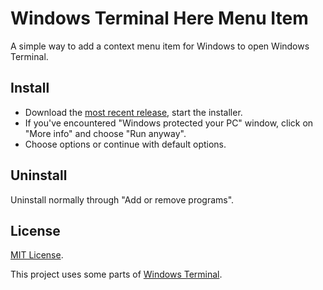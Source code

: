 # Windows Terminal Here Menu Item

A simple way to add a context menu item for Windows to open Windows Terminal.

## Install

* Download the [most recent release][release], start the installer.
* If you've encountered "Windows protected your PC" window, click on "More info"
  and choose "Run anyway".
* Choose options or continue with default options.

## Uninstall

Uninstall normally through "Add or remove programs".

## License

[MIT License][license].

This project uses some parts of [Windows Terminal][wt-license].

[release]: https://github.com/rensatsu/windows-terminal-here/releases/latest
[license]: https://github.com/rensatsu/windows-terminal-here/blob/master/LICENSE
[wt-license]: https://github.com/microsoft/terminal/blob/a6a8937af7af1f98f7e0888b4b10cf5adf057990/LICENSE
